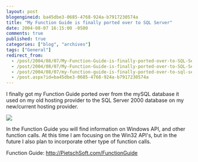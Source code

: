 ```yaml
---
layout: post
blogengineid: ba45dbe3-0685-4768-924a-b7917230574a
title: "My Function Guide is finally ported over to SQL Server"
date: 2004-08-07 16:15:00 -0500
comments: true
published: true
categories: ["blog", "archives"]
tags: ["General"]
redirect_from: 
  - /post/2004/08/07/My-Function-Guide-is-finally-ported-over-to-SQL-Server.aspx
  - /post/2004/08/07/My-Function-Guide-is-finally-ported-over-to-SQL-Server
  - /post/2004/08/07/my-function-guide-is-finally-ported-over-to-sql-server
  - /post.aspx?id=ba45dbe3-0685-4768-924a-b7917230574a
---
```


I finally got my Function Guide ported over from the mySQL database it used on my old hosting provider to the SQL Server 2000 database on my new/current hosting provider.

<a href="/functionguide"><img src="/FunctionGuide/images/HeaderLogo.GIF"></a>

In the Function Guide you will find information on Windows API, and other function calls. At this time I am focusing on the Win32 API's, but in the future I also plan to incorporate other type of function calls.

Function Guide: <a href="/FunctionGuide">http://PietschSoft.com/FunctionGuide</a>
